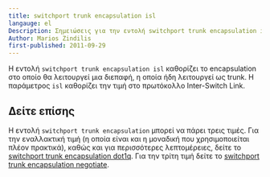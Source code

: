 ```yaml
---
title: switchport trunk encapsulation isl
langauge: el
Description: Σημειώσεις για την εντολή switchport trunk encapsulation isl σε συσκευές Cisco
Author: Marios Zindilis
first-published: 2011-09-29
---
```


Η εντολή `switchport trunk encapsulation isl` καθορίζει το encapsulation 
στο οποίο θα λειτουργεί μια διεπαφή, η οποία ήδη λειτουργεί ως trunk. Η 
παράμετρος `isl` καθορίζει την τιμή στο πρωτόκολλο Inter-Switch Link.

Δείτε επίσης
------------

Η εντολή `switchport trunk encapsulation` μπορεί να πάρει τρεις τιμές. 
Για την εναλλακτική τιμή (η οποία είναι και η μοναδική που 
χρησιμοποιείται πλέον πρακτικά), καθώς και για περισσότερες λεπτομέρειες, 
δείτε το [switchport trunk encapsulation dot1q](/docs/cisco/switchport-trunk-encapsulation-dot1q.el.html). 
Για την τρίτη τιμή δείτε το [switchport trunk encapsulation negotiate](/docs/cisco/switchport-trunk-encapsulation-negotiate.el.html).
